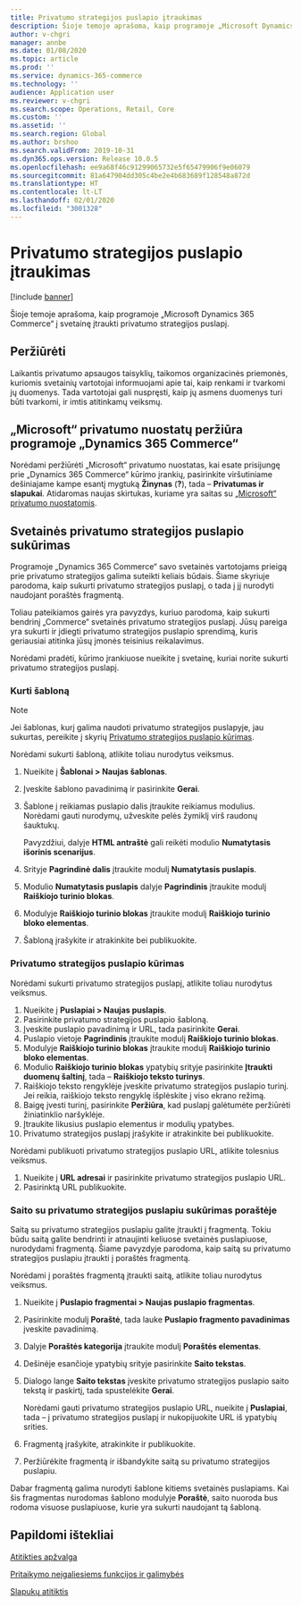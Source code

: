 ```yaml
---
title: Privatumo strategijos puslapio įtraukimas
description: Šioje temoje aprašoma, kaip programoje „Microsoft Dynamics 365 Commerce“ į svetainę įtraukti privatumo strategijos puslapį.
author: v-chgri
manager: annbe
ms.date: 01/08/2020
ms.topic: article
ms.prod: ''
ms.service: dynamics-365-commerce
ms.technology: ''
audience: Application user
ms.reviewer: v-chgri
ms.search.scope: Operations, Retail, Core
ms.custom: ''
ms.assetid: ''
ms.search.region: Global
ms.author: brshoo
ms.search.validFrom: 2019-10-31
ms.dyn365.ops.version: Release 10.0.5
ms.openlocfilehash: ee9a68f46c91299065732e5f65479906f9e06079
ms.sourcegitcommit: 81a647904dd305c4be2e4b683689f128548a872d
ms.translationtype: HT
ms.contentlocale: lt-LT
ms.lasthandoff: 02/01/2020
ms.locfileid: "3001328"
---
```

# <a name="add-a-privacy-policy-page"></a>Privatumo strategijos puslapio įtraukimas


[!include [banner](includes/banner.md)]

Šioje temoje aprašoma, kaip programoje „Microsoft Dynamics 365 Commerce“ į svetainę įtraukti privatumo strategijos puslapį.

## <a name="overview"></a>Peržiūrėti

Laikantis privatumo apsaugos taisyklių, taikomos organizacinės priemonės, kuriomis svetainių vartotojai informuojami apie tai, kaip renkami ir tvarkomi jų duomenys. Tada vartotojai gali nuspręsti, kaip jų asmens duomenys turi būti tvarkomi, ir imtis atitinkamų veiksmų.

## <a name="review-the-microsoft-privacy-statement-in-dynamics-365-commerce"></a>„Microsoft“ privatumo nuostatų peržiūra programoje „Dynamics 365 Commerce“

Norėdami peržiūrėti „Microsoft“ privatumo nuostatas, kai esate prisijungę prie „Dynamics 365 Commerce“ kūrimo įrankių, pasirinkite viršutiniame dešiniajame kampe esantį mygtuką **Žinynas** (**?**), tada – **Privatumas ir slapukai**. Atidaromas naujas skirtukas, kuriame yra saitas su [„Microsoft“ privatumo nuostatomis](https://privacy.microsoft.com/privacystatement).

## <a name="build-a-privacy-policy-page-for-your-site"></a>Svetainės privatumo strategijos puslapio sukūrimas

Programoje „Dynamics 365 Commerce“ savo svetainės vartotojams prieigą prie privatumo strategijos galima suteikti keliais būdais. Šiame skyriuje parodoma, kaip sukurti privatumo strategijos puslapį, o tada į jį nurodyti naudojant poraštės fragmentą.

Toliau pateikiamos gairės yra pavyzdys, kuriuo parodoma, kaip sukurti bendrinį „Commerce“ svetainės privatumo strategijos puslapį. Jūsų pareiga yra sukurti ir įdiegti privatumo strategijos puslapio sprendimą, kuris geriausiai atitinka jūsų įmonės teisinius reikalavimus.

Norėdami pradėti, kūrimo įrankiuose nueikite į svetainę, kuriai norite sukurti privatumo strategijos puslapį.

### <a name="create-a-template"></a>Kurti šabloną

> [!NOTE]
> Jei šablonas, kurį galima naudoti privatumo strategijos puslapyje, jau sukurtas, pereikite į skyrių [Privatumo strategijos puslapio kūrimas](#build-a-privacy-policy-page).

Norėdami sukurti šabloną, atlikite toliau nurodytus veiksmus.

1. Nueikite į **Šablonai \> Naujas šablonas**.
1. Įveskite šablono pavadinimą ir pasirinkite **Gerai**.
1. Šablone į reikiamas puslapio dalis įtraukite reikiamus modulius. Norėdami gauti nurodymų, užveskite pelės žymiklį virš raudonų šauktukų.

    Pavyzdžiui, dalyje **HTML antraštė** gali reikėti modulio **Numatytasis išorinis scenarijus**.

1. Srityje **Pagrindinė dalis** įtraukite modulį **Numatytasis puslapis**.
1. Modulio **Numatytasis puslapis** dalyje **Pagrindinis** įtraukite modulį **Raiškiojo turinio blokas**.
1. Modulyje **Raiškiojo turinio blokas** įtraukite modulį **Raiškiojo turinio bloko elementas**.
1. Šabloną įrašykite ir atrakinkite bei publikuokite.

### <a name="build-a-privacy-policy-page"></a>Privatumo strategijos puslapio kūrimas

Norėdami sukurti privatumo strategijos puslapį, atlikite toliau nurodytus veiksmus.

1. Nueikite į **Puslapiai \> Naujas puslapis**.
1. Pasirinkite privatumo strategijos puslapio šabloną.
1. Įveskite puslapio pavadinimą ir URL, tada pasirinkite **Gerai**. 
1. Puslapio vietoje **Pagrindinis** įtraukite modulį **Raiškiojo turinio blokas**.
1. Modulyje **Raiškiojo turinio blokas** įtraukite modulį **Raiškiojo turinio bloko elementas**.
1. Modulio **Raiškiojo turinio blokas** ypatybių srityje pasirinkite **Įtraukti duomenų šaltinį**, tada – **Raiškiojo teksto turinys**.
1. Raiškiojo teksto rengyklėje įveskite privatumo strategijos puslapio turinį. Jei reikia, raiškiojo teksto rengyklę išplėskite į viso ekrano režimą.
1. Baigę įvesti turinį, pasirinkite **Peržiūra**, kad puslapį galėtumėte peržiūrėti žiniatinklio naršyklėje.
1. Įtraukite likusius puslapio elementus ir modulių ypatybes.
1. Privatumo strategijos puslapį įrašykite ir atrakinkite bei publikuokite.

Norėdami publikuoti privatumo strategijos puslapio URL, atlikite tolesnius veiksmus.

1. Nueikite į **URL adresai** ir pasirinkite privatumo strategijos puslapio URL.
1. Pasirinktą URL publikuokite.

### <a name="create-a-link-to-the-privacy-policy-page-in-a-footer"></a>Saito su privatumo strategijos puslapiu sukūrimas poraštėje

Saitą su privatumo strategijos puslapiu galite įtraukti į fragmentą. Tokiu būdu saitą galite bendrinti ir atnaujinti keliuose svetainės puslapiuose, nurodydami fragmentą. Šiame pavyzdyje parodoma, kaip saitą su privatumo strategijos puslapiu įtraukti į poraštės fragmentą.

Norėdami į poraštės fragmentą įtraukti saitą, atlikite toliau nurodytus veiksmus.

1. Nueikite į **Puslapio fragmentai \> Naujas puslapio fragmentas**.
1. Pasirinkite modulį **Poraštė**, tada lauke **Puslapio fragmento pavadinimas** įveskite pavadinimą.
1. Dalyje **Poraštės kategorija** įtraukite modulį **Poraštės elementas**.
1. Dešinėje esančioje ypatybių srityje pasirinkite **Saito tekstas**.
1. Dialogo lange **Saito tekstas** įveskite privatumo strategijos puslapio saito tekstą ir paskirtį, tada spustelėkite **Gerai**.

    Norėdami gauti privatumo strategijos puslapio URL, nueikite į **Puslapiai**, tada – į privatumo strategijos puslapį ir nukopijuokite URL iš ypatybių srities.

1. Fragmentą įrašykite, atrakinkite ir publikuokite.
1. Peržiūrėkite fragmentą ir išbandykite saitą su privatumo strategijos puslapiu.

Dabar fragmentą galima nurodyti šablone kitiems svetainės puslapiams. Kai šis fragmentas nurodomas šablono modulyje **Poraštė**, saito nuoroda bus rodoma visuose puslapiuose, kurie yra sukurti naudojant tą šabloną.

## <a name="additional-resources"></a>Papildomi ištekliai

[Atitikties apžvalga](compliance-overview.md)

[Pritaikymo neįgaliesiems funkcijos ir galimybės](accessibility.md)

[Slapukų atitiktis](cookie-compliance.md)
